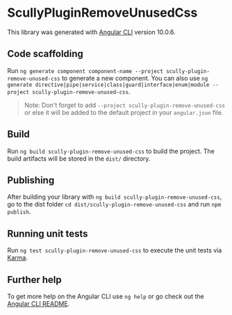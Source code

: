 # ScullyPluginRemoveUnusedCss

This library was generated with [Angular CLI](https://github.com/angular/angular-cli) version 10.0.6.

## Code scaffolding

Run `ng generate component component-name --project scully-plugin-remove-unused-css` to generate a new component. You can also use `ng generate directive|pipe|service|class|guard|interface|enum|module --project scully-plugin-remove-unused-css`.
> Note: Don't forget to add `--project scully-plugin-remove-unused-css` or else it will be added to the default project in your `angular.json` file. 

## Build

Run `ng build scully-plugin-remove-unused-css` to build the project. The build artifacts will be stored in the `dist/` directory.

## Publishing

After building your library with `ng build scully-plugin-remove-unused-css`, go to the dist folder `cd dist/scully-plugin-remove-unused-css` and run `npm publish`.

## Running unit tests

Run `ng test scully-plugin-remove-unused-css` to execute the unit tests via [Karma](https://karma-runner.github.io).

## Further help

To get more help on the Angular CLI use `ng help` or go check out the [Angular CLI README](https://github.com/angular/angular-cli/blob/master/README.md).
